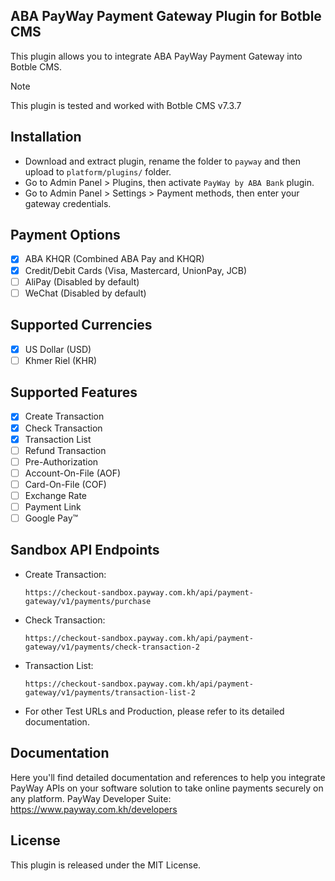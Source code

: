 ## ABA PayWay Payment Gateway Plugin for Botble CMS
This plugin allows you to integrate ABA PayWay Payment Gateway into Botble CMS.

> [!NOTE]  
> This plugin is tested and worked with Botble CMS v7.3.7

## Installation

- Download and extract plugin, rename the folder to `payway` and then upload to `platform/plugins/` folder.
- Go to Admin Panel > Plugins, then activate `PayWay by ABA Bank` plugin.
- Go to Admin Panel > Settings > Payment methods, then enter your gateway credentials.

## Payment Options

- [x] ABA KHQR (Combined ABA Pay and KHQR)
- [x] Credit/Debit Cards (Visa, Mastercard, UnionPay, JCB)
- [ ] AliPay (Disabled by default)
- [ ] WeChat (Disabled by default)

## Supported Currencies

- [x] US Dollar (USD)
- [ ] Khmer Riel (KHR)

## Supported Features

- [x] Create Transaction
- [x] Check Transaction
- [x] Transaction List
- [ ] Refund Transaction
- [ ] Pre-Authorization
- [ ] Account-On-File (AOF)
- [ ] Card-On-File (COF)
- [ ] Exchange Rate
- [ ] Payment Link
- [ ] Google Pay™

## Sandbox API Endpoints

- Create Transaction: 
  ```shell
  https://checkout-sandbox.payway.com.kh/api/payment-gateway/v1/payments/purchase
  ```
- Check Transaction:
  ```shell
  https://checkout-sandbox.payway.com.kh/api/payment-gateway/v1/payments/check-transaction-2
  ```
- Transaction List:
  ```shell
  https://checkout-sandbox.payway.com.kh/api/payment-gateway/v1/payments/transaction-list-2
  ```
- For other Test URLs and Production, please refer to its detailed documentation.

## Documentation

Here you'll find detailed documentation and references to help you integrate PayWay APIs on your software solution to take online payments securely on any platform.
PayWay Developer Suite: https://www.payway.com.kh/developers

## License

This plugin is released under the MIT License.

